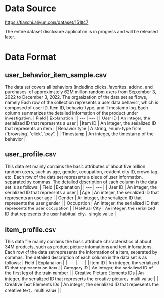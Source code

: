 # Data Source
https://tianchi.aliyun.com/dataset/151847

The entire dataset disclosure application is in progress and will be released later.


# Data Format

## user_behavior_item_sample.csv
The data set covers all behaviors (including clicks, favorites, adding, and purchases) of approximately 62M million random users from September 3, 2022 to December 3, 2022. The organization of the data set as fllows, namely Each row of the collection represents a user data behavior, which is composed of user ID, Item ID, behavior type, and Timestamp log. Each column summarizes the detailed information of the product under investigation.
| Field | Explanation |
| --- | --- |
| User ID | An integer, the serialized ID that represents a user |
| Item ID | An integer, the serialized ID that represents an item |
| Behavior type | A string, enum-type from ('browsing', 'click', 'pay') |
| Timestamp | An integer, the timestamp of the behavior |


## user_profile.csv
This data set mainly contains the basic attributes of about five million random users, such as age, gender, occupation, resident city ID, crowd tag, etc. Each row of the data set represents a piece of user information, separated by commas. The detailed description of each column in the data set is as follows:
| Field | Explanation |
| --- | --- |
| User ID | An integer, the serialized ID that represents a user |
| Age | An integer, the serialized ID that represents an user age |
| Gender | An integer, the serialized ID that represents the user gender |
| Occupation | An integer, the serialized ID that represents the user occupation |
| Habitual City | An integer, the serialized ID that represents the user habitual city，single value |

## item_profile.csv

This data file mainly contains the basic attribute characteristics of about 34M products, such as product picture infomations and text infomations. Each row of the data set represents the information of a item, separated by commas. The detailed description of each column in the data set is as follows:
| Field | Explanation |
| --- | --- |
| Item ID | An integer, the serialized ID that represents an item |
| Category ID | An integer, the serialized ID of the first leg of the train number |
| Creative Picture Elements IDs | An integer, the serialized ID that represents the creative picture，multi value |
| Creative Text Elements IDs | An integer, the serialized ID that represents the creative text，multi value |
|
